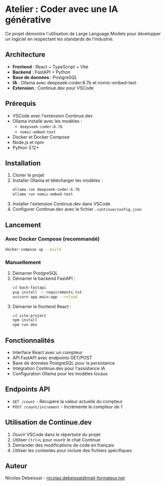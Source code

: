 # Atelier : Coder avec une IA générative

Ce projet démontre l'utilisation de Large Language Models pour développer un logiciel en respectant les standards de l'industrie.

## Architecture

- **Frontend** : React + TypeScript + Vite
- **Backend** : FastAPI + Python
- **Base de données** : PostgreSQL
- **IA** : Ollama avec deepseek-coder:6.7b et nomic-embed-text
- **Extension** : Continue.dev pour VSCode

## Prérequis

- VSCode avec l'extension Continue.dev
- Ollama installé avec les modèles :
  - `deepseek-coder:6.7b`
  - `nomic-embed-text`
- Docker et Docker Compose
- Node.js et npm
- Python 3.12+

## Installation

1. Cloner le projet
2. Installer Ollama et télécharger les modèles :
   ```bash
   ollama run deepseek-coder:6.7b
   ollama run nomic-embed-text
   ```
3. Installer l'extension Continue.dev dans VSCode
4. Configurer Continue.dev avec le fichier `.continue/config.json`

## Lancement

### Avec Docker Compose (recommandé)
```bash
docker-compose up --build
```

### Manuellement
1. Démarrer PostgreSQL
2. Démarrer le backend FastAPI :
   ```bash
   cd back-fastapi
   pip install -r requirements.txt
   uvicorn app.main:app --reload
   ```
3. Démarrer le frontend React :
   ```bash
   cd vite-project
   npm install
   npm run dev
   ```

## Fonctionnalités

- Interface React avec un compteur
- API FastAPI avec endpoints GET/POST
- Base de données PostgreSQL pour la persistance
- Intégration Continue.dev pour l'assistance IA
- Configuration Ollama pour les modèles locaux

## Endpoints API

- `GET /count` - Récupère la valeur actuelle du compteur
- `POST /count/increment` - Incrémente le compteur de 1

## Utilisation de Continue.dev

1. Ouvrir VSCode dans le répertoire du projet
2. Utiliser `Ctrl+L` pour ouvrir le chat Continue
3. Demander des modifications de code en français
4. Utiliser les contextes pour inclure des fichiers spécifiques

## Auteur

Nicolas Debeissat - nicolas.debeissat@mail-formateur.net